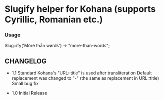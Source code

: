 # Slugify helper for Kohana (supports Cyrillic, Romanian etc.)

### Usage

Slug::ify('Mórë thån wørds') -> "more-than-words";

## CHANGELOG

* 1.1
  Standard Kohana's "URL::title" is used after transliteration
  Default replacement was changed to "-" (the same as replacement in URL::title)
  Small bug fix


* 1.0
  Initial Release
